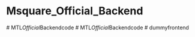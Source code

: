 ﻿# Msquare_Official_Backend

#   M T L _ O f f i c i a l _ B a c k e n d c o d e  
 #   M T L _ O f f i c i a l _ B a c k e n d c o d e  
 #   d u m m y f r o n t e n d  
 